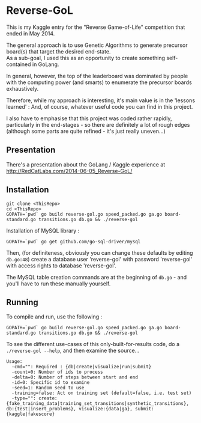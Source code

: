 Reverse-GoL
===========

This is my Kaggle entry for the "Reverse Game-of-Life" competition that ended in May 2014.  

The general approach is to use Genetic Algorithms to generate precursor board(s) that target the desired end-state.  
As a sub-goal, I used this as an opportunity to create something self-contained in GoLang.

In general, however, the top of the leaderboard was dominated by people with the computing power (and smarts) to 
enumerate the precursor boards exhaustively.  

Therefore, while my approach is interesting, it's main value is in the 'lessons learned' : And, of course, 
whatever useful code you can find in this project.

I also have to emphasise that this project was coded rather rapidly, particularly in the end-stages - so there 
are definitely a lot of rough edges (although some parts are quite refined - it's just really uneven...)


Presentation
-------------------

There's a presentation about the GoLang / Kaggle experience at http://RedCatLabs.com/2014-06-05_Reverse-GoL/


Installation
-------------------

```
git clone <ThisRepo>
cd <ThisRepo>
GOPATH=`pwd` go build reverse-gol.go speed_packed.go ga.go board-standard.go transitions.go db.go && ./reverse-gol
```

Installation of MySQL library : 

```
GOPATH=`pwd` go get github.com/go-sql-driver/mysql
```

Then, (for definiteness, obviously you can change these defaults by editing ```db.go:48```) create a database user 'reverse-gol' with password 'reverse-gol' with access rights to database 'reverse-gol'.

The MySQL table creation commands are at the beginning of ```db.go``` - and you'll have to run these manually yourself.



Running
-------------------
To compile and run, use the following :

```
GOPATH=`pwd` go build reverse-gol.go speed_packed.go ga.go board-standard.go transitions.go db.go && ./reverse-gol
```

To see the different use-cases of this only-built-for-results code, do a ```./reverse-gol --help```, and then examine the source...

```
Usage:
  -cmd="": Required : {db|create|visualize|run|submit}
  -count=0: Number of ids to process
  -delta=0: Number of steps between start and end
  -id=0: Specific id to examine
  -seed=1: Random seed to use
  -training=false: Act on training set (default=false, i.e. test set)
  -type="": create:{fake_training_data|training_set_transitions|synthetic_transitions}, db:{test|insert_problems}, visualize:{data|ga}, submit:{kaggle|fakescore}
```
